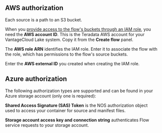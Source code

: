 ## AWS authorization


Each source is a path to an S3 bucket.

When you [provide access to the flow's buckets through an IAM role](wer1691592221683.md), you need the **AWS account ID**. This is the Teradata AWS account for your VantageCloud Lake system. Copy it from the **Create flow** panel.

The **AWS role ARN** identifies the IAM role. Enter it to associate the flow with the role, which has permissions to the flow's source buckets.

Enter the **AWS external ID** you created when creating the IAM role.

## Azure authorization


The following authorization types are supported and can be found in your Azure storage account (only one is required):

**Shared Access Signature (SAS) Token** is the NOS authorization object used to access your container for source and manifest files.

**Storage account access key and connection string** authenticates Flow service requests to your storage account.

